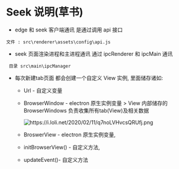 # Seek 说明(草书)



* edge 和 seek 客户端通讯 是通过调用 api 接口

```
文件 : src\renderer\assets\config\api.js
```

* seek 页面渲染进程和主进程通讯 通过 ipcRenderer 和 ipcMain 通讯

```
 目录 src\main\ipcManager
```

* 每次新建tab页面 都会创建一个自定义 View 实例, 里面储存诸如:
  * Url - 自定义变量
  *   BrowserWindow - electron 原生实例变量 > View 内部储存的 BrowserWindows 负责收集所有tab(View)及相关数据

      <img src="https://i.loli.net/2020/02/11/q7noLVHvcsQRUfj.png" alt="https://i.loli.net/2020/02/11/q7noLVHvcsQRUfj.png" data-size="original">
  * BroswerView - electron 原生实例变量,
  * initBrowserView() - 自定义方法,
  * updateEvent()- 自定义方法

